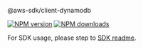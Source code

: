 @aws-sdk/client-dynamodb

[![NPM version](https://img.shields.io/npm/v/@aws-sdk/client-dynamodb/beta.svg)](https://www.npmjs.com/package/@aws-sdk/client-dynamodb)
[![NPM downloads](https://img.shields.io/npm/dm/@aws-sdk/client-dynamodb.svg)](https://www.npmjs.com/package/@aws-sdk/client-dynamodb)

For SDK usage, please step to [SDK readme](https://github.com/aws/aws-sdk-js-v3).
